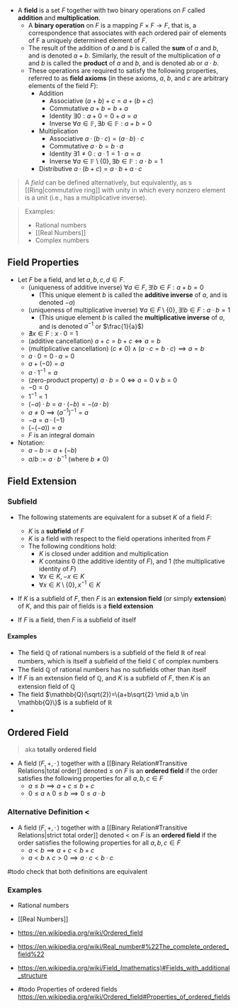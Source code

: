 
- A **field** is a set $F$ together with two binary operations on $F$ called **addition** and **multiplication**.
	- A **binary operation** on $F$ is a mapping $F × F → F$, that is, a correspondence that associates with each ordered pair of elements of F a uniquely determined element of $F$.
	- The result of the addition of $a$ and $b$ is called the **sum** of $a$ and $b$, and is denoted $a + b$. Similarly, the result of the multiplication of $a$ and $b$ is called the **product** of $a$ and $b$, and is denoted ab or $a ⋅ b$. 
	- These operations are required to satisfy the following properties, referred to as **field axioms** (in these axioms, $a$, $b$, and $c$ are arbitrary elements of the field $F$):
		- Addition
			- Associative $(a+b)+c = a+(b+c)$
			- Commutative $a+b=b+a$
			- Identity $\exists{0}:a + 0 = 0 + a = a$
			- Inverse $\forall a \in \mathbb{F}, \exists b \in \mathbb{F} : a + b = 0$
		- Multiplication
			- Associative $a · (b · c) = (a · b) · c$
			- Commutative $a · b = b · a$
			- Identity $∃ 1 \neq 0 : a · 1 = 1 · a = a$ 
			- Inverse $\forall a \in \mathbb{F} \setminus \{0\}, \exists b \in \mathbb{F} : a \cdot b = 1$
		- Distributive $a · (b + c) = a · b + a · c$

> A _field_ can be defined alternatively, but equivalently, as s [[Ring|commutative ring]] with unity in which every nonzero element is a unit (i.e., has a multiplicative inverse).

> Examples:
> - Rational numbers
> - [[Real Numbers]]
> - Complex numbers

## Field Properties

- Let $F$ be a field, and let $a,b,c,d\in F$.
	- (uniqueness of additive inverse) $\forall a\in F, \exists! b\in F: a+b=0$ 
		- (This unique element $b$ is called the **additive inverse** of $a$, and is denoted $-a$)
	- (uniqueness of multiplicative inverse) $\forall a\in F\setminus \{0\}, \exists! b\in F: a\cdot b=1$
		- (This unique element $b$ is called the **multiplicative inverse** of $a$, and is denoted $a^{-1}$ or $\frac{1}{a}$)
	- $\nexists x\in F: x\cdot 0=1$
	- (additive cancellation) $a+c=b+c\iff a=b$
	- (multiplicative cancellation) $(c\neq 0)\land(a\cdot c=b\cdot c)\implies a=b$
	- $a\cdot 0=0\cdot a=0$
	- $a+(-0)=a$
	- $a\cdot 1^{-1}=a$
	- (zero-product property) $a \cdot b=0\iff a=0\lor b=0$
	- $-0=0$
	- $1^{-1}=1$
	- $(-a)\cdot b=a\cdot (-b)=-(a\cdot b)$
	- $a\neq 0\implies(a^{-1})^{-1}=a$
	- $-a=a\cdot (-1)$
	- $(-(-a))=a$
	- $F$ is an integral domain
- Notation:
	- $a-b:=a+(-b)$
	- $a/b:=a\cdot b^{-1}$ (where $b\neq 0$)

## Field Extension

### Subfield

- The following statements are equivalent for a subset $K$ of a field $F$:
	- $K$ is a **subfield** of $F$
	- $K$ is a field with respect to the field operations inherited from $F$
	- The following conditions hold:
		- $K$ is closed under addition and multiplication
		- $K$ contains $0$ (the additive identity of $F$), and $1$ (the multiplicative identity of $F$)
		- $\forall x \in K, -x \in K$
		- $\forall x \in K \setminus \{0\}, x^{-1} \in K$

- If $K$ is a subfield of $F$, then $F$ is an **extension field** (or simply **extension**) of $K$, and this pair of fields is a **field extension**
- If $F$ is a field, then $F$ is a subfield of itself

#### Examples

- The field $\mathbb{Q}$ of rational numbers is a subfield of the field $\mathbb{R}$ of real numbers, which is itself a subfield of the field $\mathbb{C}$ of complex numbers
- The field $\mathbb{Q}$ of rational numbers has no subfields other than itself
- If $F$ is an extension field of $\mathbb{Q}$, and $K$ is a subfield of $F$, then $K$ is an extension field of $\mathbb{Q}$
- The field $\mathbb{Q}(\sqrt{2})=\{a+b\sqrt{2} \mid a,b \in \mathbb{Q}\}$ is a subfield of $\mathbb{R}$
- 

## Ordered Field

>aka **totally ordered field**

- A field $(F,+,\cdot \,)$ together with a [[Binary Relation#Transitive Relations|total order]] denoted $\leq$ on $F$ is an **ordered field** if the order satisfies the following properties for all $\displaystyle a,b,c\in F$
	- $a\leq b\implies a+c\leq b+c$
	- $0\leq a\land 0\leq b\implies 0\leq a\cdot b$

### Alternative Definition $<$

- A field $(F,+,\cdot \,)$ together with a [[Binary Relation#Transitive Relations|strict total order]] denoted $<$ on $F$ is an **ordered field** if the order satisfies the following properties for all $\displaystyle a,b,c\in F$
	- $a<b\implies a+c<b+c$
	- $a<b \land c>0\implies a \cdot c<b \cdot c$

#todo check that both definitions are equivalent

### Examples

- Rational numbers
- [[Real Numbers]]



- https://en.wikipedia.org/wiki/Ordered_field
- https://en.wikipedia.org/wiki/Real_number#%22The_complete_ordered_field%22
- https://en.wikipedia.org/wiki/Field_(mathematics)#Fields_with_additional_structure
- #todo Properties of ordered fields https://en.wikipedia.org/wiki/Ordered_field#Properties_of_ordered_fields


